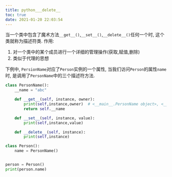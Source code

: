 ```yaml
---
title: python___delete__
toc: true
date: 2021-01-20 22:03:54
---
```



当一个类中包含了魔术方法`__get__()`,`__set__()`,`__delete__()`任何一个时, 这个类就称为描述符类.
作用:
1. 对一个类中的某个成员进行一个详细的管理操作(获取,赋值,删除)
2. 类似于代理的思想


下例中, `PersionName`对应了`Person`实例的一个属性, 当我们访问`Person`的属性`name`时, 是调用了`PersonName`中的三个描述符方法.

```python
class PersonName():
    __name = "abc"

    def __get__(self, instance, owner):
        print(self,instance,owner)  # <__main__.PersonName object>, <__main__.Person object, <class '__main__.Person'>, 第一个是PersonName类, 第二个Person实例, 第三个是Person类
        return self.__name

    def __set__(self, instance, value):
        print(self,instance,value)

    def __delete__(self, instance):
        print(self,instance)

class Person():
    name = PersonName()


person = Person()
print(person.name)
```